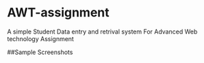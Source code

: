 # AWT-assignment
A simple Student Data entry and retrival system For Advanced Web technology Assignment

##Sample Screenshots
